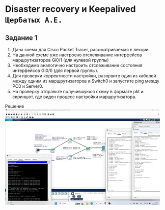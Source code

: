 # Disaster recovery и Keepalived `Щербатых А.Е.`
## Задание 1
1. Дана схема для Cisco Packet Tracer, рассматриваемая в лекции.
2. На данной схеме уже настроено отслеживание интерфейсов маршрутизаторов Gi0/1 (для нулевой группы)
3. Необходимо аналогично настроить отслеживание состояния интерфейсов Gi0/0 (для первой группы).
4. Для проверки корректности настройки, разорвите один из кабелей между одним из маршрутизаторов и Switch0 и запустите ping между PC0 и Server0.
5. На проверку отправьте получившуюся схему в формате pkt и скриншот, где виден процесс настройки маршрутизатора.

Решение
 ![alt text](https://github.com/Anton-Shcherbatykh/FOPS-32_6/blob/main/images/%D0%97%D0%B0%D0%B4%D0%B0%D0%BD%D0%B8%D0%B5%201.jpg)
